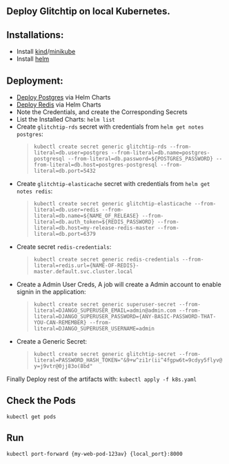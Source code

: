 ## Deploy Glitchtip on local Kubernetes.

## Installations:
- Install [kind](https://kind.sigs.k8s.io/)/[minikube](https://minikube.sigs.k8s.io/docs/start/)
- Install [helm](https://helm.sh/)

## Deployment:
- [Deploy Postgres](https://bitnami.com/stack/postgresql/helm) via Helm Charts
- [Deploy Redis](https://bitnami.com/stack/redis/helm) via Helm Charts
- Note the Credentials, and create the Corresponding Secrets
- List the Installed Charts: `helm list`
- Create `glitchtip-rds` secret with credentials from `helm get notes postgres`:
    > `kubectl create secret generic glitchtip-rds --from-literal=db.user=postgres --from-literal=db.name=postgres-postgresql --from-literal=db.password=${POSTGRES_PASSWORD} --from-literal=db.host=postgres-postgresql --from-literal=db.port=5432`  
- Create `glitchtip-elasticache` secret with credentials from `helm get notes redis`:
    > `kubectl create secret generic glitchtip-elasticache --from-literal=db.user=redis --from-literal=db.name=${NAME_OF_RELEASE} --from-literal=db.auth_token=${REDIS_PASSWORD} --from-literal=db.host=my-release-redis-master --from-literal=db.port=6379`  
- Create secret `redis-credentials`: 
    > `kubectl create secret generic redis-credentials --from-literal=redis.url={NAME-OF-REDIS}-master.default.svc.cluster.local`
- Create a Admin User Creds, A job will create a Admin account to enable signin in the application:
    > `kubectl create secret generic superuser-secret --from-literal=DJANGO_SUPERUSER_EMAIL=admin@admin.com --from-literal=DJANGO_SUPERUSER_PASSWORD={ANY-BASIC-PASSWORD-THAT-YOU-CAN-REMEMBER} --from-literal=DJANGO_SUPERUSER_USERNAME=admin`
- Create a Generic Secret:
    > `kubectl create secret generic glitchtip-secret --from-literal=PASSWORD_HASH_TOKEN="&9+w^zi1r(ii^4fgpw6t=9cdyy5flyv@y=j9vtr@0jj83o(8bd"`

Finally Deploy rest of the artifacts with: `kubectl apply -f k8s.yaml`

## Check the Pods
`kubectl get pods`

## Run
`kubectl port-forward {my-web-pod-123av} {local_port}:8000`